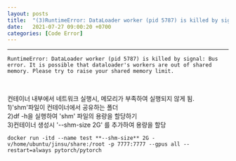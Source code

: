 ```yaml
---
layout: posts
title:  "(3)RuntimeError: DataLoader worker (pid 5787) is killed by signal: Bus error. It is possible that dataloader's workers are out of shared memory. Please try to raise your shared memory limit."
date:   2021-07-27 09:00:20 +0700
categories: [Code Error]
---
```

<link rel = "stylesheet" href ="/static/css/bootstrap.min.css">

--------------------------

~~~
RuntimeError: DataLoader worker (pid 5787) is killed by signal: Bus error. It is possible that dataloader's workers are out of shared memory. Please try to raise your shared memory limit.
~~~
<br/>

컨테이너 내부에서 네트워크 실행시, 메모리가 부족하여 실행되지 않게 됨.
<br/>
1)'shm'파일이 컨테이너에서 공유하는 폴더<br/>
2)df -h을 실행하여 'shm' 파일의 용량을 할당하기<br/>
3)컨테이너 생성시 '--shm-size 2G' 를 추가하여 용량을 할당<br/>
~~~
docker run -itd --name test **--shm-size** 2G -v/home/ubuntu/jinsu/share:/root -p 7777:7777 --gpus all --restart=always pytorch/pytorch
~~~

